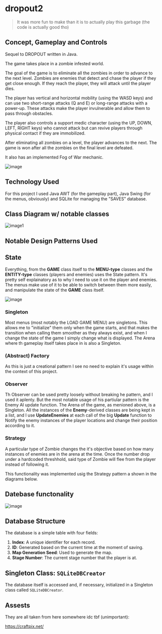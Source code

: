 # dropout2
> It was more fun to make than it is to actually play this garbage (the code is actually good tho)

## Concept, Gameplay and Controls
Sequel to DROPOUT written in Java.

The game takes place in a zombie infested world.

The goal of the game is to eliminate all the zombies in order to advance to the next level. Zombies are enemies that detect and chase the player if they get close enough. If they reach the player, they will attack until the player dies.

The player has vertical and horizontal mobility (using the WASD keys) and can use two short-range attacks (Q and E) or long-range attacks with a power-up. These attacks make the player invulnerable and allow them to pass through obstacles.

The player also controls a support medic character (using the UP, DOWN, LEFT, RIGHT keys) who cannot attack but can revive players through physical contact if they are immobilized.

After eliminating all zombies on a level, the player advances to the next. The game is won after all the zombies on the final level are defeated.

It also has an implemented Fog of War mechanic.

![image](https://github.com/user-attachments/assets/bf30fe28-744f-4a91-b14b-2962ebfec19c)


## Technology Used

For this project I used Java AWT (for the gameplay part), Java Swing (for the menus, obviously) and SQLite for managing the "SAVES" database.

## Class Diagram w/ notable classes

![image1](https://github.com/user-attachments/assets/9a531c92-8ec7-4126-a695-6193b21ca200)



## Notable Design Patterns Used

## State

Everything, from the **GAME** class itself to the **MENU-type** classes and the **ENTITY-type** classes (players and enemies) uses the State pattern. It's pretty self explainatory as to why I need to use it on the player and enemies. The menus make use of it to be able to switch between them more easily, and manipulate the state of the **GAME** class itself.

![image](https://github.com/user-attachments/assets/833661dc-2360-4287-ace4-209037b2a01b)


### Singleton

Most menus (most notably the LOAD GAME MENU) are singletons. This allows me to "initialize" them only when the game starts, and that makes the transition when calling them smoother as they always exist, and when I change the state of the game I simply change what is displayed. The Arena where th gameplay itself takes place in is also a Singleton.

### (Abstract) Factory

As this is just a creational pattern I see no need to explain it's usage within the context of this project.

### Observer

Th Observer can be used pretty loosely without breaking he pattern, and I used it aplenty. But the most notable usage of his partiular pattern is the Enemy AI update function.
The Arena of the game, as menioned above, is a Singleton. All the instances of the **Enemy**-derived classes are being kept in a list, and I use **UpdateEnemies** at each call of the big **Update** function to Notify the enemy instances of the player locations and change their position according to it.

### Strategy

A particular type of Zombie changes the it's objective based on how many instances of enemies are in the arena at the time. Once the number drop under a hardcoded threshhold, said type of Zombie will flee from the player instead of following it.

This functionality was implemented usig the Strategy pattern a shown in the diagrams below.
## Datebase functonality

![image](https://github.com/user-attachments/assets/5c00f970-cd30-4315-8dd2-179fd18a6986)


## Database Structure

The database is a simple table with four fields:

1. **Index**: A unique identifier for each record.
2. **ID**: Generated based on the current time at the moment of saving.
3. **Map Generation Seed**: Used to generate the map.
4. **Stage Number**: The current stage number that the player is at.

## Singleton Class: `SQLiteDBCreator`

The database itself is accessed and, if necessary, initialized in a Singleton class called `SQLiteDBCreator`.

## Assests

They are all taken from here somewhere idc tbf (unimportant):

https://craftpix.net/
